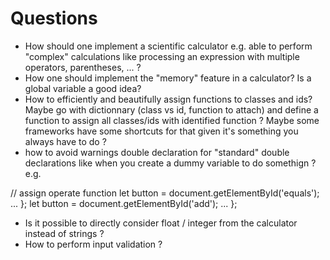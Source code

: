 # Questions 
- How should one implement a scientific calculator e.g. able to perform "complex" calculations like processing an expression with multiple operators, parentheses, ... ?
- How one should implement the "memory" feature in a calculator? Is a global variable a good idea?
- How to efficiently and beautifully assign functions to classes and ids? Maybe go with dictionnary (class vs id, function to attach) and define a function to assign all classes/ids with identified function ? Maybe some frameworks have some shortcuts for that given it's something you always have to do ?
- how to avoid warnings double declaration for "standard" double declarations like when you create a dummy variable to do somethign ? e.g. 

// assign operate function
  let button = document.getElementById('equals');
...
  };
let button = document.getElementById('add');
...
};

- Is it possible to directly consider float / integer from the calculator instead of strings ? 
- How to perform input validation ? 

